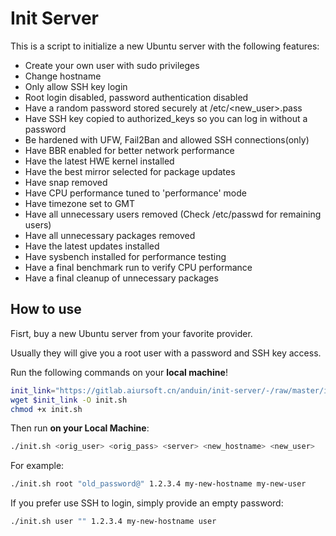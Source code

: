 # Init Server

This is a script to initialize a new Ubuntu server with the following features:

* Create your own user with sudo privileges
* Change hostname
* Only allow SSH key login
* Root login disabled, password authentication disabled
* Have a random password stored securely at /etc/<new_user>.pass
* Have SSH key copied to authorized_keys so you can log in without a password
* Be hardened with UFW, Fail2Ban and allowed SSH connections(only)
* Have BBR enabled for better network performance
* Have the latest HWE kernel installed
* Have the best mirror selected for package updates
* Have snap removed
* Have CPU performance tuned to 'performance' mode
* Have timezone set to GMT
* Have all unnecessary users removed (Check /etc/passwd for remaining users)
* Have all unnecessary packages removed
* Have the latest updates installed
* Have sysbench installed for performance testing
* Have a final benchmark run to verify CPU performance
* Have a final cleanup of unnecessary packages

## How to use

Fisrt, buy a new Ubuntu server from your favorite provider.

Usually they will give you a root user with a password and SSH key access.

Run the following commands on your **local machine**!

```bash
init_link="https://gitlab.aiursoft.cn/anduin/init-server/-/raw/master/init.sh?ref_type=heads"
wget $init_link -O init.sh
chmod +x init.sh
```

Then run **on your Local Machine**:

```bash
./init.sh <orig_user> <orig_pass> <server> <new_hostname> <new_user>
```

For example:

```bash
./init.sh root "old_password@" 1.2.3.4 my-new-hostname my-new-user
```

If you prefer use SSH to login, simply provide an empty password:

```bash
./init.sh user "" 1.2.3.4 my-new-hostname user
```
